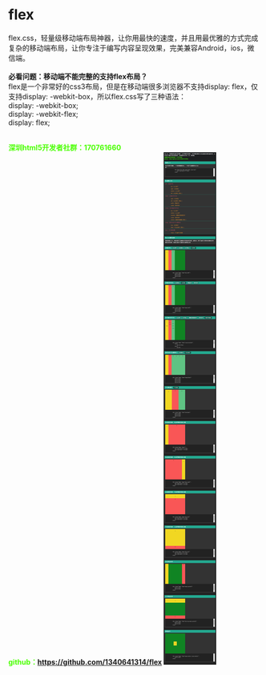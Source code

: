 # flex
flex.css，轻量级移动端布局神器，让你用最快的速度，并且用最优雅的方式完成复杂的移动端布局，让你专注于编写内容呈现效果，完美兼容Android，ios，微信端。<br><br>
<strong>必看问题：移动端不能完整的支持flex布局？</strong>
<br> flex是一个非常好的css3布局，但是在移动端很多浏览器不支持display: flex，仅支持display: -webkit-box，所以flex.css写了三种语法：
<br> display: -webkit-box;
<br> display: -webkit-flex;
<br> display: flex;

<br> <b style="color:#49ff00;">深圳html5开发者社群：170761660</b>
<br> <b style="color:#49ff00;">github：https://github.com/1340641314/flex</b>
![Alt text](shot/doc.png)
